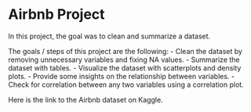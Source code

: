 # Airbnb Project

In this project, the goal was to clean and summarize a dataset. 

The goals / steps of this project are the following:
	- Clean the dataset by removing unnecessary variables and fixing NA values.
	- Summarize the dataset with tables.
	- Visualize the dataset with scatterplots and density plots.
	- Provide some insights on the relationship between variables.
	- Check for correlation between any two variables using a correlation plot.

Here is the link to the Airbnb dataset on Kaggle. 